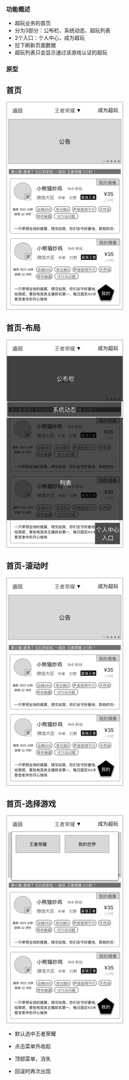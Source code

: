 ### 功能概述
* 超玩业务的首页
* 分为3部分：公布栏、系统动态、超玩列表
* 2个入口：个人中心，成为超玩
* 拉下刷新页面数据
* 超玩列表只会显示通过该游戏认证的超玩

### 原型

首页
---
![](img/首页-超玩列表.jpg)

首页-布局
---
![](img/首页-超玩列表-布局.jpg)

首页-滚动时
---
![](img/首页-超玩列表.jpg)

首页-选择游戏
---
![](img/首页-超玩列表-更换游戏.jpg)

* 默认选中王者荣耀
* 点击菜单外收起

* 顶部菜单，消失
* 回滚时再次出现